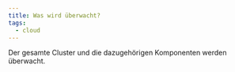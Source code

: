 ```yaml
---
title: Was wird überwacht?
tags:
  - cloud
---
```

Der gesamte Cluster und die dazugehörigen Komponenten werden überwacht.